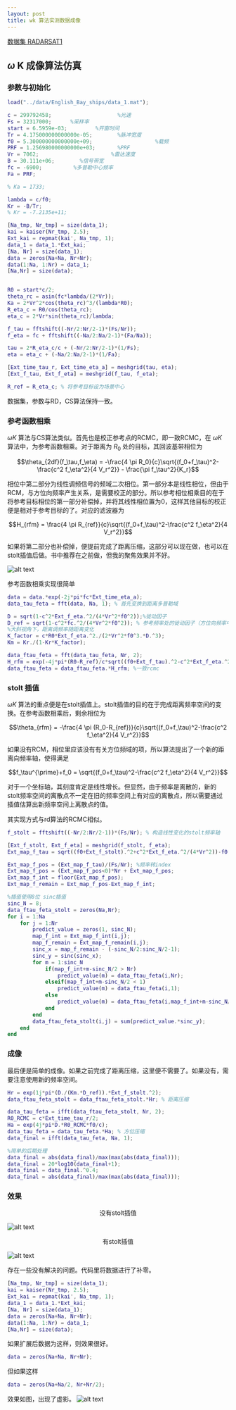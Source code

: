 ```yaml
---
layout: post
title: wk 算法实测数据成像
---
```


<head>
    <script src="https://cdn.mathjax.org/mathjax/latest/MathJax.js?config=TeX-AMS-MML_HTMLorMML" type="text/javascript"></script>
    <script type="text/x-mathjax-config">
        MathJax.Hub.Config({
            tex2jax: {
            skipTags: ['script', 'noscript', 'style', 'textarea', 'pre'],
            inlineMath: [['$','$']]
            }
        });
    </script>
</head>

[数据集 RADARSAT1](https://github.com/wugfh/sar/tree/main/data/RadarSAT%E6%95%B0%E6%8D%AE/RadarSAT%E6%95%B0%E6%8D%AE)  

## $\omega$ K 成像算法仿真

### 参数与初始化
```matlab
load("../data/English_Bay_ships/data_1.mat");

c = 299792458;                     %光速
Fs = 32317000;      %采样率                                   
start = 6.5959e-03;         %开窗时间 
Tr = 4.175000000000000e-05;        %脉冲宽度                        
f0 = 5.300000000000000e+09;                    %载频                     
PRF = 1.256980000000000e+03;       %PRF                     
Vr = 7062;                       %雷达速度     
B = 30.111e+06;        %信号带宽
fc = -6900;          %多普勒中心频率
Fa = PRF;

% Ka = 1733;

lambda = c/f0;
Kr = -B/Tr;
% Kr = -7.2135e+11;

[Na_tmp, Nr_tmp] = size(data_1);
kai = kaiser(Nr_tmp, 2.5);
Ext_kai = repmat(kai', Na_tmp, 1);
data_1 = data_1.*Ext_kai;
[Na, Nr] = size(data_1);
data = zeros(Na+Na, Nr+Nr);
data(1:Na, 1:Nr) = data_1;
[Na,Nr] = size(data);


R0 = start*c/2;
theta_rc = asin(fc*lambda/(2*Vr));
Ka = 2*Vr^2*cos(theta_rc)^3/(lambda*R0);
R_eta_c = R0/cos(theta_rc);
eta_c = 2*Vr*sin(theta_rc)/lambda;

f_tau = fftshift((-Nr/2:Nr/2-1)*(Fs/Nr));
f_eta = fc + fftshift((-Na/2:Na/2-1)*(Fa/Na));

tau = 2*R_eta_c/c + (-Nr/2:Nr/2-1)*(1/Fs);
eta = eta_c + (-Na/2:Na/2-1)*(1/Fa);

[Ext_time_tau_r, Ext_time_eta_a] = meshgrid(tau, eta);
[Ext_f_tau, Ext_f_eta] = meshgrid(f_tau, f_eta);

R_ref = R_eta_c; % 将参考目标设为场景中心
```
数据集，参数与RD，CS算法保持一致。

### 参考函数相乘

$\omega K$ 算法与CS算法类似。首先也是校正参考点的RCMC，即一致RCMC，在 $\omega K$ 算法中，为参考函数相乘。对于距离为 $R_0$ 处的目标，其回波基带相位为 

$$\theta_{2df}(f_\tau,f_\eta) = -\frac{4 \pi R_0}{c}\sqrt{(f_0+f_\tau)^2-\frac{c^2 f_\eta^2}{4 V_r^2}} - \frac{\pi f_\tau^2}{K_r}$$  

相位中第二部分为线性调频信号的频域二次相位。第一部分本是线性相位，但由于RCM，与方位向频率产生关系，是需要校正的部分。所以参考相位相乘目的在于将参考目标相位的第一部分补偿掉，并将其线性相位置为0，这样其他目标的校正便是相对于参考目标的了。对应的滤波器为

$$H_{rfm} = \frac{4 \pi R_{ref}}{c}\sqrt{(f_0+f_\tau)^2-\frac{c^2 f_\eta^2}{4 V_r^2}}$$

如果将第二部分也补偿掉，便提前完成了距离压缩，这部分可以现在做，也可以在stolt插值后做。书中推荐在之前做，但我的聚焦效果并不好。

![alt text](/assets/wk_sim/range_compress_before_stolt.png)

参考函数相乘实现很简单
```matlab
data = data.*exp(-2j*pi*fc*Ext_time_eta_a);
data_tau_feta = fft(data, Na, 1); % 首先变换到距离多普勒域

D = sqrt(1-c^2*Ext_f_eta.^2/(4*Vr^2*f0^2));%徙动因子
D_ref = sqrt(1-c^2*fc.^2/(4*Vr^2*f0^2)); % 参考频率处的徙动因子（方位向频率中心）
%大斜视角下，距离调频率随距离变化
K_factor = c*R0*Ext_f_eta.^2./(2*Vr^2*f0^3.*D.^3);
Km = Kr./(1-Kr*K_factor); 

data_ftau_feta = fft(data_tau_feta, Nr, 2);
H_rfm = exp(-4j*pi*(R0-R_ref)/c*sqrt((f0+Ext_f_tau).^2-c^2*Ext_f_eta.^2/(4*Vr^2)));
data_ftau_feta = data_ftau_feta.*H_rfm; %一致rcmc
```

### stolt 插值

$\omega K$ 算法的重点便是在stolt插值上。stolt插值的目的在于完成距离频率空间的变换。在参考函数相乘后，剩余相位为

$$\theta_{rfm} = -\frac{4 \pi (R_0-R_{ref})}{c}\sqrt{(f_0+f_\tau)^2-\frac{c^2 f_\eta^2}{4 V_r^2}}$$

如果没有RCM，相位里应该没有有关方位频域的项，所以算法提出了一个新的距离向频率轴，使得满足

$$f_\tau^{\prime}+f_0 = \sqrt{(f_0+f_\tau)^2-\frac{c^2 f_\eta^2}{4 V_r^2}}$$

对于一个坐标轴，其刻度肯定是线性增长。但显然，由于频率是离散的，新的stolt频率空间的离散点不一定在旧的频率空间上有对应的离散点，所以需要通过插值估算出新频率空间上离散点的值。

其实现方式与rd算法的RCMC相似。

```matlab
f_stolt = fftshift((-Nr/2:Nr/2-1))*(Fs/Nr); % 构造线性变化的stolt频率轴

[Ext_f_stolt, Ext_f_eta] = meshgrid(f_stolt, f_eta);
Ext_map_f_tau = sqrt((f0+Ext_f_stolt).^2+c^2*Ext_f_eta.^2/(4*Vr^2))-f0; %线性变化的stolt频率轴与原始频率轴的对应（stolt 映射）

Ext_map_f_pos = (Ext_map_f_tau)/(Fs/Nr); %频率转index
Ext_map_f_pos = (Ext_map_f_pos<0)*Nr + Ext_map_f_pos;
Ext_map_f_int = floor(Ext_map_f_pos);
Ext_map_f_remain = Ext_map_f_pos-Ext_map_f_int;

%插值使用8位 sinc插值
sinc_N = 8;
data_ftau_feta_stolt = zeros(Na,Nr);
for i = 1:Na
    for j = 1:Nr
        predict_value = zeros(1, sinc_N);
        map_f_int = Ext_map_f_int(i,j);
        map_f_remain = Ext_map_f_remain(i,j);
        sinc_x = map_f_remain - (-sinc_N/2:sinc_N/2-1);
        sinc_y = sinc(sinc_x);
        for m = 1:sinc_N
            if(map_f_int+m-sinc_N/2 > Nr)
                predict_value(m) = data_ftau_feta(i,Nr);
            elseif(map_f_int+m-sinc_N/2 < 1)
                predict_value(m) = data_ftau_feta(i,1);
            else
                predict_value(m) = data_ftau_feta(i,map_f_int+m-sinc_N/2);
            end
        end
        data_ftau_feta_stolt(i,j) = sum(predict_value.*sinc_y);
    end
end
```

### 成像

最后便是简单的成像。如果之前完成了距离压缩，这里便不需要了。如果没有，需要注意使用新的频率空间。

```matlab
Hr = exp(1j*pi*(D./(Km.*D_ref)).*Ext_f_stolt.^2); 
data_ftau_feta_stolt = data_ftau_feta_stolt.*Hr; % 距离压缩

data_tau_feta = ifft(data_ftau_feta_stolt, Nr, 2);
R0_RCMC = c*Ext_time_tau_r/2;
Ha = exp(4j*pi*D.*R0_RCMC*f0/c); 
data_tau_feta = data_tau_feta.*Ha; % 方位压缩
data_final = ifft(data_tau_feta, Na, 1);

%简单的后期处理
data_final = abs(data_final)/max(max(abs(data_final)));
data_final = 20*log10(data_final+1);
data_final = data_final.^0.4;
data_final = abs(data_final)/max(max(abs(data_final)));
```

### 效果

<center>没有stolt插值</center>  
 
![alt text](/assets/wk_sim/no_stolt.png)  

  
<center>有stolt插值</center>  

![alt text](/assets/wk_sim/complete.png)  


存在一些没有解决的问题。代码里将数据进行了补零。
```matlab
[Na_tmp, Nr_tmp] = size(data_1);
kai = kaiser(Nr_tmp, 2.5);
Ext_kai = repmat(kai', Na_tmp, 1);
data_1 = data_1.*Ext_kai;
[Na, Nr] = size(data_1);
data = zeros(Na+Na, Nr+Nr);
data(1:Na, 1:Nr) = data_1;
[Na,Nr] = size(data);
```

如果扩展后数据为这样，则效果很好。
```matlab
data = zeros(Na+Na, Nr+Nr);
```
但如果这样
```matlab
data = zeros(Na+Na/2, Nr+Nr/2);
```
效果如图，出现了虚影。
![alt text](/assets/wk_sim/range_small.png)
